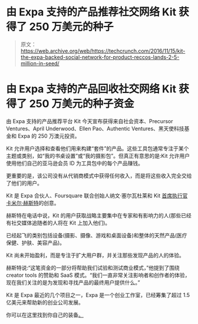 # 由 Expa 支持的产品推荐社交网络 Kit 获得了 250 万美元的种子 

> 原文：<https://web.archive.org/web/https://techcrunch.com/2016/11/15/kit-the-expa-backed-social-network-for-product-reccos-lands-2-5-million-in-seed/>

# 由 Expa 支持的产品回收社交网络 Kit 获得了 250 万美元的种子资金

由 Expa 支持的产品推荐平台 Kit 今天宣布获得来自社会资本、Precursor Ventures、April Underwood、Ellen Pao、Authentic Ventures、黑天使科技基金和 Expa 的 250 万澳元投资。

Kit 允许用户选择和查看他们用来构建“套件”的产品。这些工具包通常专注于某个主题或类别，如“我的书桌设置”或“我的摄影包”。但真正有意思的是:Kit 允许用户使用他们自己的亚马逊会员 ID 为工具包中的每个产品赚钱。

更重要的是，该公司没有从代销商模式中获得任何收入，而是将这些收入完全交给了他们的用户。

Kit 是 Expa 合伙人、Foursquare 联合创始人纳文·塞尔瓦杜莱和 Kit [首席执行官卡米尔·赫斯特](https://web.archive.org/web/20221001204709/https://beta.techcrunch.com/2016/05/10/kit-a-social-network-for-products-from-startup-studio-expa-names-its-first-ceo/)的创意。

赫斯特在电话中说，Kit 的用户获取战略主要集中在专家和有影响力的人(那些已经有社交媒体追随者的人将在 Kit 上加入他们)。

已经起飞的类别包括设备(摄影、摄像、游戏和桌面设备)和整体的天然产品(医疗保健、护肤、美容产品)。

Kit 尚未开始盈利，而是专注于扩大用户群，并关注那些发现产品的人的体验。

赫斯特说:“这笔资金的一部分将帮助我们试验和测试商业模式，”他提到了围绕 creator tools 的赞助和 SaaS 模式。“我们一直非常关注影响者和创作者的体验，现在我们关注的是为发现和寻找产品的最终用户提供什么。”

Kit 是 Expa 最近的几个项目之一，Expa 是一个创业工作室，已经筹集了超过 1.5 亿美元来帮助新的创业公司发展。

你可以在这里找到你自己的装备[。](https://web.archive.org/web/20221001204709/http://kit.com/)